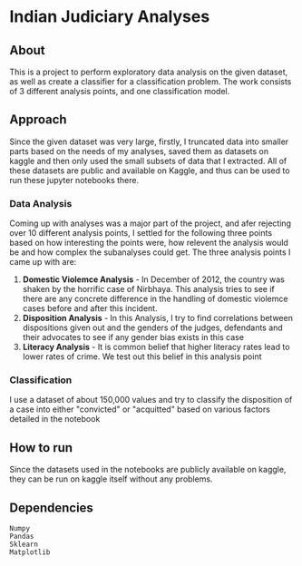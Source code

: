 # Indian Judiciary Analyses

## About
This is a project to perform exploratory data analysis on the given dataset, as well as create a classifier for a classification problem.
The work consists of 3 different analysis points, and one classification model.

## Approach
Since the given dataset was very large, firstly, I truncated data into smaller parts based on the needs of my analyses, saved them as datasets on kaggle and then only used the small subsets of data that I extracted. All of these datasets are public and available on Kaggle, and thus can be used to run these jupyter notebooks there.

### Data Analysis
Coming up with analyses was a major part of the project, and afer rejecting over 10 different analysis points, I settled for the following three points based on how interesting the points were, how relevent the analysis would be and how complex the subanalyses could get. The three analysis points I came up with are:
1. **Domestic Violemce Analysis** - In December of 2012, the country was shaken by the horrific case of Nirbhaya. This analysis tries to see if there are any concrete difference in the handling of domestic violemce cases before and after this incident.
2. **Disposition Analysis** - In this Analysis, I try to find correlations between dispositions given out and the genders of the judges, defendants and their advocates to see if any gender bias exists in this case
3. **Literacy Analysis** - It is common belief that higher literacy rates lead to lower rates of crime. We test out this belief in this analysis point

### Classification
I use a dataset of about 150,000 values and try to classify the disposition of a case into either "convicted" or "acquitted" based on various factors detailed in the notebook

## How to run
Since the datasets used in the notebooks are publicly available on kaggle, they can be run on kaggle itself without any problems.

## Dependencies
```
Numpy
Pandas
Sklearn
Matplotlib
```
